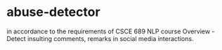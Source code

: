 # abuse-detector
in accordance to the requirements of CSCE 689 NLP course
Overview - 
Detect insulting comments, remarks in social media interactions.
